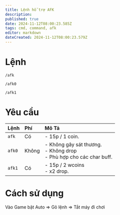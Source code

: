 ```yaml
---
title: Lệnh hỗ trợ AFK
description: 
published: true
date: 2024-11-12T08:00:23.585Z
tags: cmd, command, afk
editor: markdown
dateCreated: 2024-11-12T08:00:23.579Z
---
```


# Lệnh

```
/afk
```

```
/afk0
```

```
/afk1
```

# Yêu cầu

| Lệnh | Phí | Mô Tả |
|:-----|:----|:------|
| `afk` | Có | -  15p / 1 coin. |
| `afk0` | Không | - Không gây sát thương.<br>- Không drop<br>- Phù hợp cho các char buff. |
| `afk1` | Có | - 15p / 2 wcoins<br>- x2 drop. |

# Cách sử dụng

Vào Game bật Auto => Gõ lệnh => Tắt máy đi chơi